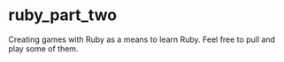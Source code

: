 # ruby_part_two


Creating games with Ruby as a means to learn Ruby. Feel free to pull and play some of them.
